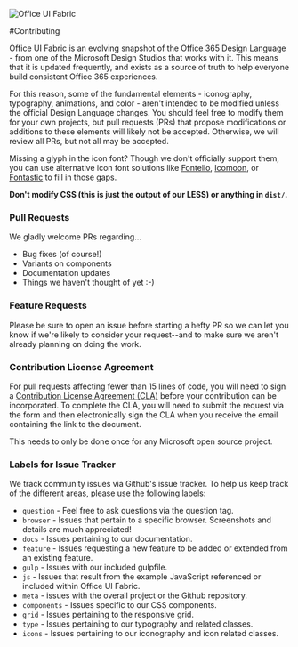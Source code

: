 ![Office UI Fabric](http://odux.azurewebsites.net/github/img/OfficeUIFabricLogoBluePadSm-01.png)

#Contributing

Office UI Fabric is an evolving snapshot of the Office 365 Design Language - from one of the Microsoft Design Studios that works with it. This means that it is updated frequently, and exists as a source of truth to help everyone build consistent Office 365 experiences.

For this reason, some of the fundamental elements - iconography, typography, animations, and color - aren't intended to be modified unless the official Design Language changes. You should feel free to modify them for your own projects, but pull requests (PRs) that propose modifications or additions to these elements will likely not be accepted. Otherwise, we will review all PRs, but not all may be accepted.

Missing a glyph in the icon font? Though we don't officially support them, you can use alternative icon font solutions like [Fontello](http://fontello.com/), [Icomoon](https://icomoon.io/app/#/select), or [Fontastic](http://fontastic.me/) to fill in those gaps.

**Don't modify CSS (this is just the output of our LESS) or anything in `dist/`.**

### Pull Requests
We gladly welcome PRs regarding…
- Bug fixes (of course!)
- Variants on components
- Documentation updates
- Things we haven't thought of yet :-)

### Feature Requests
Please be sure to open an issue before starting a hefty PR so we can let you know if we're likely to consider your request--and to make sure we aren't already planning on doing the work.

### Contribution License Agreement
For pull requests affecting fewer than 15 lines of code, you will need to sign a [Contribution License Agreement (CLA)](https://cla.microsoft.com/) before your contribution can be incorporated. To complete the CLA, you will need to submit the request via the form and then electronically sign the CLA when you receive the email containing the link to the document.

This needs to only be done once for any Microsoft open source project.

### Labels for Issue Tracker

We track community issues via Github's issue tracker. To help us keep track of the different areas, please use the following labels:

- `question` - Feel free to ask questions via the question tag.
- `browser` - Issues that pertain to a specific browser. Screenshots and details are much appreciated!
- `docs` - Issues pertaining to our documentation.
- `feature` - Issues requesting a new feature to be added or extended from an existing feature.
- `gulp` - Issues with our included gulpfile.
- `js` - Issues that result from the example JavaScript referenced or included within Office UI Fabric.
- `meta` - issues with the overall project or the Github repository.
- `components` - Issues specific to our CSS components.
- `grid` - Issues pertaining to the responsive grid.
- `type` - Issues pertaining to our typography and related classes.
- `icons` - Issues pertaining to our iconography and icon related classes.

